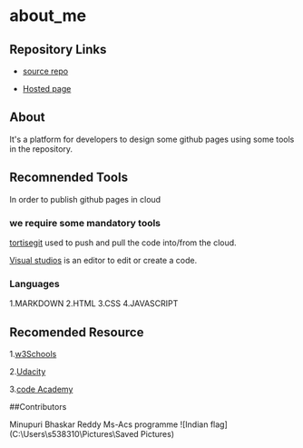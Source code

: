 # about_me

## Repository Links

- [ source repo](https://github.com/Bhaskar2909)

- [Hosted page](https://github.com/Bhaskar2909/about-me/edit/master/README.md)

## About

It's a platform for developers to design some  github pages using some tools in the repository.

## Recomnended Tools

In order to publish github pages in cloud 

### we require some mandatory tools

[tortisegit](https://tortoisegit.org/) used to push and pull the code into/from the cloud.


[Visual studios](https://visualstudio.microsoft.com/) is an editor to edit or create a code.

### Languages
 
1.MARKDOWN
2.HTML
3.CSS
4.JAVASCRIPT



## Recomended  Resource 

1.[w3Schools](https://www.w3schools.com/html/default.asp)


2.[Udacity](https://www.udacity.com/course/programming-languages--cs262)


3.[code Academy](https://www.codecademy.com/learn/learn-php)


##Contributors

Minupuri Bhaskar Reddy
Ms-Acs programme
![Indian flag](C:\Users\s538310\Pictures\Saved Pictures)



